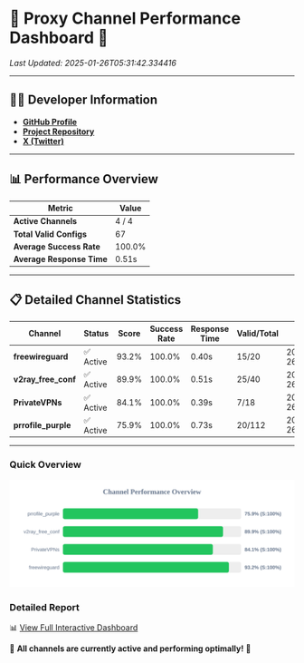 # 🌟 Proxy Channel Performance Dashboard 🌟

_Last Updated: 2025-01-26T05:31:42.334416_

---

## 👩‍💻 Developer Information

- **[GitHub Profile](https://github.com/4n0nymou3)**  
- **[Project Repository](https://github.com/4n0nymou3/multi-proxy-config-fetcher)**  
- **[X (Twitter)](https://x.com/4n0nymou3)**  

---

## 📊 Performance Overview

| Metric                | Value       |
|-----------------------|-------------|
| **Active Channels**   | 4 / 4       |
| **Total Valid Configs** | 67          |
| **Average Success Rate** | 100.0%      |
| **Average Response Time** | 0.51s       |

---

## 📋 Detailed Channel Statistics

| Channel          | Status     | Score  | Success Rate | Response Time | Valid/Total | Last Success               |
|------------------|------------|--------|--------------|---------------|-------------|----------------------------|
| **freewireguard**  | ✅ Active  | 93.2%  | 100.0% | 0.40s         | 15/20       | 2025-01-26T05:31:42.332521 |
| **v2ray_free_conf**  | ✅ Active  | 89.9%  | 100.0% | 0.51s         | 25/40       | 2025-01-26T05:31:41.481283 |
| **PrivateVPNs**  | ✅ Active  | 84.1%  | 100.0% | 0.39s         | 7/18       | 2025-01-26T05:31:41.903028 |
| **prrofile_purple**  | ✅ Active  | 75.9%  | 100.0% | 0.73s         | 20/112       | 2025-01-26T05:31:40.912247 |

---

### Quick Overview
<div align="center">
  <a href="https://raw.githubusercontent.com/nullluser/NullRepo/refs/heads/main/assets/channel_stats_chart.svg">
    <img src="https://raw.githubusercontent.com/nullluser/NullRepo/refs/heads/main/assets/channel_stats_chart.svg" alt="Source Performance Statistics" width="800">
  </a>
</div>

### Detailed Report
📊 [View Full Interactive Dashboard](https://htmlpreview.github.io/?https://github.com/nullluser/NullRepo/blob/main/assets/performance_report.html)

🎉 **All channels are currently active and performing optimally!** 🎉
